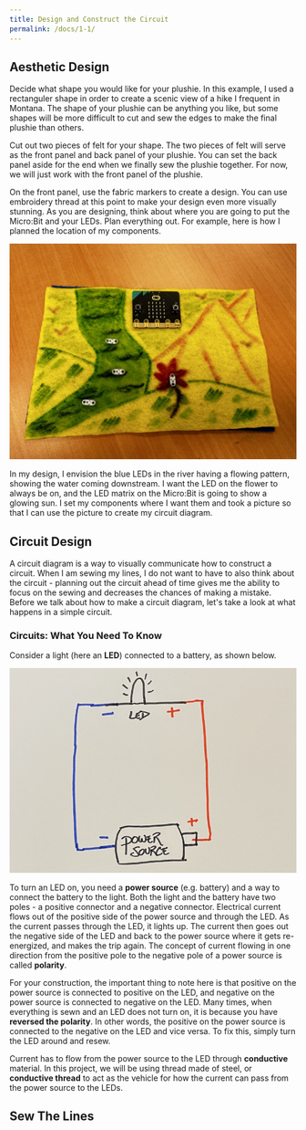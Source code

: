 ```yaml
---
title: Design and Construct the Circuit
permalink: /docs/1-1/
---
```

## Aesthetic Design
Decide what shape you would like for your plushie. In this example, I used a rectanguler shape in order to create a scenic view of a hike I frequent in Montana. The shape of your plushie can be anything you like, but some shapes will be more difficult to cut and sew the edges to make the final plushie than others. 

Cut out two pieces of felt for your shape. The two pieces of felt will serve as the front panel and back panel of your plushie. You can set the back panel aside for the end when we finally sew the plushie together. For now, we will just work with the front panel of the plushie.

On the front panel, use the fabric markers to create a design. You can use embroidery thread at this point to make your design even more visually stunning. As you are designing, think about where you are going to put the Micro:Bit and your LEDs. Plan everything out. For example, here is how I planned the location of my components.

![planning the design](../images/1-planning.jpeg)

In my design, I envision the blue LEDs in the river having a flowing pattern, showing the water coming downstream. I want the LED on the flower to always be on, and the LED matrix on the Micro:Bit is going to show a glowing sun. I set my components where I want them and took a picture so that I can use the picture to create my circuit diagram.

## Circuit Design
A circuit diagram is a way to visually communicate how to construct a circuit. When I am sewing my lines, I do not want to have to also think about the circuit - planning out the circuit ahead of time gives me the ability to focus on the sewing and decreases the chances of making a mistake. Before we talk about how to make a circuit diagram, let's take a look at what happens in a simple circuit.

### Circuits: What You Need To Know
Consider a light (here an **LED**) connected to a battery, as shown below.

![simple circuit](../images/simple-circuit.png)

To turn an LED on, you need a **power source** (e.g. battery) and a way to connect the battery to the light. Both the light and the battery have two poles - a positive connector and a negative connector. Electrical current flows out of the positive side of the power source and through the LED. As the current passes through the LED, it lights up. The current then goes out the negative side of the LED and back to the power source where it gets re-energized, and makes the trip again. The concept of current flowing in one direction from the positive pole to the negative pole of a power source is called **polarity**. 

For your construction, the important thing to note here is that positive on the power source is connected to positive on the LED, and negative on the power source is connected to negative on the LED. <span class="important">Many times, when everything is sewn and an LED does not turn on, it is because you have <b>reversed the polarity</b>. In other words, the positive on the power source is connected to the negative on the LED and vice versa. To fix this, simply turn the LED around and resew.</span>

Current has to flow from the power source to the LED through **conductive** material. In this project, we will be using thread made of steel, or **conductive thread** to act as the vehicle for how the current can pass from the power source to the LEDs.

## Sew The Lines